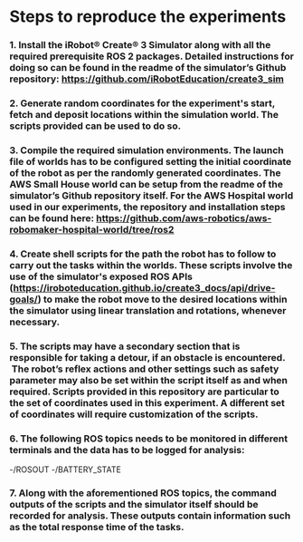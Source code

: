 # Steps to reproduce the experiments

### 1. Install the iRobot® Create® 3 Simulator along with all the required prerequisite ROS 2 packages. Detailed instructions for doing so can be found in the readme of the simulator’s Github repository: https://github.com/iRobotEducation/create3_sim

### 2. Generate random coordinates for the experiment's start, fetch and deposit locations within the simulation world. The scripts provided can be used to do so.

### 3. Compile the required simulation environments. The launch file of worlds has to be configured setting the initial coordinate of the robot as per the randomly generated coordinates. The AWS Small House world can be setup from the readme of the simulator’s Github repository itself. For the AWS Hospital world used in our experiments, the repository and installation steps can be found here: https://github.com/aws-robotics/aws-robomaker-hospital-world/tree/ros2

### 4. Create shell scripts for the path the robot has to follow to carry out the tasks within the worlds. These scripts involve the use of the simulator's exposed ROS APIs (https://iroboteducation.github.io/create3_docs/api/drive-goals/) to make the robot move to the desired locations within the simulator using linear translation and rotations, whenever necessary. 

### 5. The scripts may have a secondary section that is responsible for taking a detour, if an obstacle is encountered.  The robot’s reflex actions and other settings such as safety parameter may also be set within the script itself as and when required. Scripts provided in this repository are particular to the set of coordinates used in this experiment. A different set of coordinates will require customization of the scripts.

### 6. The following ROS topics needs to be monitored in different terminals and the data has to be logged for analysis:
-/ROSOUT
-/BATTERY_STATE

### 7.  Along with the aforementioned ROS topics, the command outputs of the scripts and the simulator itself should be recorded for analysis. These outputs contain information such as the total response time of the tasks.